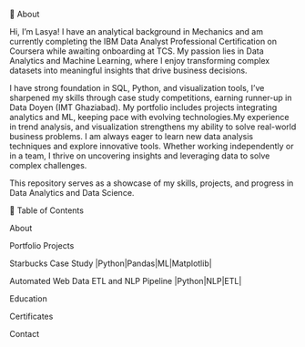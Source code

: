 📌 About 

Hi, I’m Lasya! I have an analytical background in Mechanics and am currently completing the IBM Data Analyst Professional Certification on Coursera while awaiting onboarding at TCS. My passion lies in Data Analytics and Machine Learning, where I enjoy transforming complex datasets into meaningful insights that drive business decisions.

I have strong foundation in SQL, Python, and visualization tools, I’ve sharpened my skills through case study competitions, earning runner-up in Data Doyen (IMT Ghaziabad). My portfolio includes projects integrating analytics and ML, keeping pace with evolving technologies.My experience in trend analysis, and visualization strengthens my ability to solve real-world business problems.
I am always eager to learn new data analysis techniques and explore innovative tools. Whether working independently or in a team, I thrive on uncovering insights and leveraging data to solve complex challenges.

This repository serves as a showcase of my skills, projects, and progress in Data Analytics and Data Science.


📖 Table of Contents

About

Portfolio Projects

Starbucks Case Study |Python|Pandas|ML|Matplotlib|

Automated Web Data ETL and NLP Pipeline |Python|NLP|ETL|


Education

Certificates

Contact
